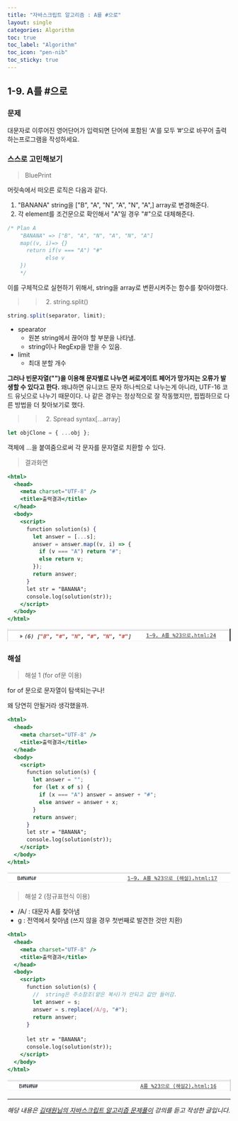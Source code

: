 ```yaml
---
title: "자바스크립트 알고리즘 : A를 #으로"
layout: single
categories: Algorithm
toc: true
toc_label: "Algorithm"
toc_icon: "pen-nib"
toc_sticky: true
---
```


## 1-9. A를 #으로

### 문제

대문자로 이루어진 영어단어가 입력되면 단어에 포함된 ‘A'를 모두 ’#‘으로 바꾸어 출력하는프로그램을 작성하세요.

### 스스로 고민해보기

> BluePrint

머릿속에서 떠오른 로직은 다음과 같다.

1. "BANANA" string을 ["B", "A", "N", "A", "N", "A",] array로 변경해준다.
2. 각 element를 조건문으로 확인해서 "A"일 경우 "#"으로 대체해준다.

```jsx
/* Plan A
    "BANANA" => ["B", "A", "N", "A", "N", "A"]
    map((v, i)=> {}
      return if(v === "A") "#"
            else v
    })
    */
```

이를 구체적으로 실현하기 위해서, string을 array로 변환시켜주는 함수를 찾아야했다.

> > 2.  string.split()

```jsx
string.split(separator, limit);
```

- spearator
  - 원본 string에서 끊어야 할 부분을 나타냄.
  - string이나 RegExp을 받을 수 있음.
- limit
  - 최대 분할 개수

**그러나 빈문자열("")을 이용해 문자별로 나누면 써로게이트 페어가 망가지는 오류가 발생할 수 있다고 한다.**
왜냐하면 유니코드 문자 하나씩으로 나누는게 아니라, UTF-16 코드 유닛으로 나누기 때문이다.
나 같은 경우는 정상적으로 잘 작동했지만, 찝찝하므로 다른 방법을 더 찾아보기로 했다.

> > 2.  Spread syntax[...array]

```jsx
let objClone = { ...obj };
```

객체에 ...을 붙여줌으로써 각 문자를 문자열로 치환할 수 있다.

> 결과화면

```jsx
<html>
  <head>
    <meta charset="UTF-8" />
    <title>출력결과</title>
  </head>
  <body>
    <script>
      function solution(s) {
        let answer = [...s];
        answer = answer.map((v, i) => {
          if (v === "A") return "#";
          else return v;
        });
        return answer;
      }
      let str = "BANANA";
      console.log(solution(str));
    </script>
  </body>
</html>
```

![1](/assets/images/algorithm/algo9-00001.png)

### 해설

> 해설 1 (for of문 이용)

for of 문으로 문자열이 탐색되는구나!

왜 당연히 안될거라 생각했을까.

```jsx
<html>
  <head>
    <meta charset="UTF-8" />
    <title>출력결과</title>
  </head>
  <body>
    <script>
      function solution(s) {
        let answer = "";
        for (let x of s) {
          if (x === "A") answer = answer + "#";
          else answer = answer + x;
        }
        return answer;
      }
      let str = "BANANA";
      console.log(solution(str));
    </script>
  </body>
</html>
```

![2](/assets/images/algorithm/algo9-00002.png)

> 해설 2 (정규표현식 이용)

- /A/ : 대문자 A를 찾아냄
- g : 전역에서 찾아냄 (쓰지 않을 경우 첫번째로 발견한 것만 치환)

```jsx
<html>
  <head>
    <meta charset="UTF-8" />
    <title>출력결과</title>
  </head>
  <body>
    <script>
      function solution(s) {
        //  string은 주소참조(얕은 복사)가 안되고 값만 들어감.
        let answer = s;
        answer = s.replace(/A/g, "#");
        return answer;
      }

      let str = "BANANA";
      console.log(solution(str));
    </script>
  </body>
</html>
```

![3](/assets/images/algorithm/algo9-00003.png)

---

_해당 내용은 [김태원님의 자바스크립트 알고리즘 문제풀이](https://www.inflearn.com/course/%EC%9E%90%EB%B0%94%EC%8A%A4%ED%81%AC%EB%A6%BD%ED%8A%B8-%EC%95%8C%EA%B3%A0%EB%A6%AC%EC%A6%98-%EB%AC%B8%EC%A0%9C%ED%92%80%EC%9D%B4/dashboard) 강의를 듣고 작성한 글입니다._
